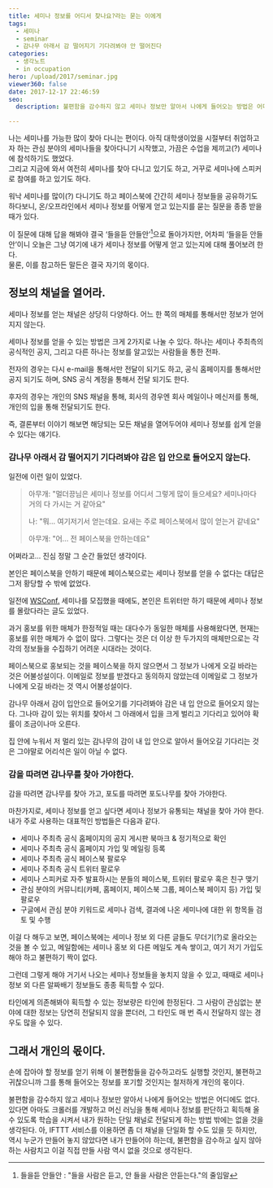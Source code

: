```yaml
---
title: 세미나 정보를 어디서 찾나요?라는 묻는 이에게
tags:
  - 세미나
  - seminar
  - 감나무 아래서 감 떨어지기 기다려봐야 안 떨어진다
categories:
  - 생각노트
  - in occupation
hero: /upload/2017/seminar.jpg
viewer360: false
date: 2017-12-17 22:46:59
seo:
  description: 불편함을 감수하지 않고 세미나 정보만 알아서 나에게 들어오는 방법은 어디에도 없다.

---
```



나는 세미나를 가능한 많이 찾아 다니는 편이다. 아직 대학생이었을 시절부터 취업하고자 하는 관심 분야의
세미나들을 찾아다니기 시작했고, 가끔은 수업을 제끼고(?) 세미나에 참석하기도 했었다. <br>
그리고 지금에 와서 여전히 세미나를 찾아 다니고 있기도 하고, 거꾸로 세미나에 스피커로 참여를 하고
있기도 하다.

워낙 세미나를 많이(?) 다니기도 하고 페이스북에 간간히 세미나 정보들을 공유하기도 하다보니, 온/오프라인에서
세미나 정보를 어떻게 얻고 있는지를 묻는 질문을 종종 받을 때가 있다.

이 질문에 대해 답을 해봐야 결국 &lsquo;들을듣 안들안&rsquo;[^1]으로 돌아가지만, 어차피 &lsquo;들을듣
안들안&rsquo;이니 오늘은 그냥 여기에 내가 세미나 정보를 어떻게 얻고 있는지에 대해 풀어보려 한다. <br>
물론, 이를 참고하든 말든은 결국 자기의 몫이다.

## 정보의 채널을 열어라.

세미나 정보를 얻는 채널은 상당히 다양하다. 어느 한 쪽의 매체를 통해서만 정보가 얻어지지 않는다.

세미나 정보를 얻을 수 있는 방법은 크게 2가지로 나눌 수 있다. 하나는 세미나 주최측의 공식적인 공지,
그리고 다른 하나는 정보를 알고있는 사람들을 통한 전파.

전자의 경우는 다시 e-mail을 통해서만 전달이 되기도 하고, 공식 홈페이지를 통해서만 공지 되기도 하며,
SNS 공식 계정을 통해서 전달 되기도 한다.

후자의 경우는 개인의 SNS 채널을 통해, 회사의 경우엔 회사 메일이나 메신저를 통해, 개인의 입을 통해
전달되기도 한다.

즉, 결론부터 이야기 해보면 해당되는 모든 채널을 열어두어야 세미나 정보를 쉽게 얻을 수 있다는 얘기다.

### 감나무 아래서 감 떨어지기 기다려봐야 감은 입 안으로 들어오지 않는다.

일전에 이런 일이 있었다.

> <p>아무개: "멀더끙님은 세미나 정보를 어디서 그렇게 많이 들으세요? 세미나마다 거의 다 가시는 거 같아요"</p>
> <p>나: "뭐... 여기저기서 얻는데요. 요새는 주로 페이스북에서 많이 얻는거 같네요"</p>
> <p>아무개: "어... 전 페이스북을 안하는데요"</p>

어쩌라고... 진심 정말 그 순간 들었던 생각이다.

본인은 페이스북을 안하기 때문에 페이스북으로는 세미나 정보를 얻을 수 없다는 대답은 그저 황당할 수
밖에 없었다.

일전에 [WSConf.](http://wsconf.org/) 세미나를 모집했을 때에도, 본인은 트위터만 하기 때문에 세미나
정보를 몰랐다라는 글도 있었다.

과거 홍보를 위한 매체가 한정적일 때는 대다수가 동일한 매체를 사용해왔다면, 현재는 홍보를 위한 매체가
수 없이 많다. 그렇다는 것은 더 이상 한 두가지의 매체만으로는 각각의 정보들을 수집하기 어려운 시대라는
것이다.

페이스북으로 홍보되는 것을 페이스북을 하지 않으면서 그 정보가 나에게 오길 바라는 것은 어불성설이다.
이메일로 정보를 받겠다고 동의하지 않았는데 이메일로 그 정보가 나에게 오길 바라는 것 역시 어불성설이다.

감나무 아래서 감이 입안으로 들어오기를 기다려봐야 감은 내 입 안으로 들어오지 않는다. 그나마 감이 있는
위치를 찾아서 그 아래에서 입을 크게 벌리고 기다리고 있어야 확률이 조금이나마 오른다.

집 안에 누워서 저 멀리 있는 감나무의 감이 내 입 안으로 알아서 들어오길 기다리는 것은 그야말로
어리석은 일이 아닐 수 없다.

### 감을 따려면 감나무를 찾아 가야한다.

감을 따려면 감나무를 찾아 가고, 포도를 따려면 포도나무를 찾아 가야한다.

마찬가지로, 세미나 정보를 얻고 싶다면 세미나 정보가 유통되는 채널을 찾아 가야 한다. <br>
내가 주로 사용하는 대표적인 방법들은 다음과 같다.

- 세미나 주최측 공식 홈페이지의 공지 게시판 북마크 & 정기적으로 확인
- 세미나 주최측 공식 홈페이지 가입 및 메일링 등록
- 세미나 주최측 공식 페이스북 팔로우
- 세미나 주최측 공식 트위터 팔로우
- 세미나 스피커로 자주 발표하시는 분들의 페이스북, 트위터 팔로우 혹은 친구 맺기
- 관심 분야의 커뮤니티(카페, 홈페이지, 페이스북 그룹, 페이스북 페이지 등) 가입 및 팔로우
- 구글에서 관심 분야 키워드로 세미나 검색, 결과에 나온 세미나에 대한 위 항목들 검토 및 수행

이걸 다 해두고 보면, 페이스북에는 세미나 정보 외 다른 글들도 무더기(?)로 올라오는 것을 볼 수 있고,
메일함에는 세미나 홍보 외 다른 메일도 계속 쌓이고, 여기 저기 가입도 해야 하고 불편하기 짝이 없다.

그런데 그렇게 해야 거기서 나오는 세미나 정보들을 놓치지 않을 수 있고, 때때로 세미나 정보 외 다른
알짜배기 정보들도 종종 획득할 수 있다.

타인에게 의존해봐야 획득할 수 있는 정보량은 타인에 한정된다. 그 사람이 관심없는 분야에 대한 정보는
당연히 전달되지 않을 뿐더러, 그 타인도 매 번 즉시 전달하지 않는 경우도 많을 수 있다.

## 그래서 개인의 몫이다.

손에 잡아야 할 정보를 얻기 위해 이 불편함들을 감수하고라도 실행할 것인지, 불편하고 귀찮으니까
그를 통해 들어오는 정보를 포기할 것인지는 철저하게 개인의 몫이다.

불편함을 감수하지 않고 세미나 정보만 알아서 나에게 들어오는 방법은 어디에도 없다. <br>
있다면 아마도 크롤러를 개발하고 머신 러닝을 통해 세미나 정보를 판단하고 획득해 올 수 있도록 학습을
시켜서 내가 원하는 단일 채널로 전달되게 하는 방법 밖에는 없을 것을 생각된다. 아, IFTTT 서비스를
이용하면 좀 더 채널을 단일화 할 수도 있을 듯 하지만, 역시 누군가 만들어 놓지 않았다면 내가 만들어야
하는데, 불편함을 감수하고 싶지 않아 하는 사람치고 이걸 직접 만들 사람 역시 없을 것으로 생각된다.


[^1]: 들을듣 안들안 : "들을 사람은 듣고, 안 들을 사람은 안듣는다."의 줄임말